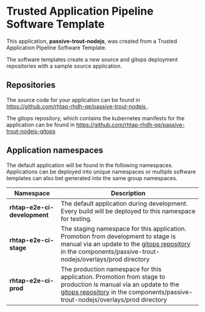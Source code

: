 # Trusted Application Pipeline Software Template

This application, **passive-trout-nodejs**, was created from a Trusted Application Pipeline Software Template.

The software templates create a new source and gitops deployment repositories with a sample source application. 

## Repositories

The source code for your application can be found in [https://github.com/rhtap-rhdh-qe/passive-trout-nodejs ](https://github.com/rhtap-rhdh-qe/passive-trout-nodejs ).
 
The gitops repository, which contains the kubernetes manifests for the application can be found in 
[https://github.com/rhtap-rhdh-qe/passive-trout-nodejs-gitops ](https://github.com/rhtap-rhdh-qe/passive-trout-nodejs-gitops ) 

## Application namespaces 

The default application will be found in the following namespaces. Applications can be deployed into unique namespaces or multiple software templates can also bet generated into the same group namespaces.  

|  Namespace   |  Description   |  
| -------- | -------- |   
| **rhtap-e2e-ci-development** | The default application during development. Every build will be deployed to this namespace for testing. | 
| **rhtap-e2e-ci-stage** | The staging namespace for this application. Promotion from development to stage is manual via an update to the [gitops repository](https://github.com/rhtap-rhdh-qe/passive-trout-nodejs-gitops ) in the components/passive-trout-nodejs/overlays/prod directory |  
| **rhtap-e2e-ci-prod** | The production namespace for this application. Promotion from stage to production is manual via an update to the [gitops repository](https://github.com/rhtap-rhdh-qe/passive-trout-nodejs-gitops ) in the components/passive-trout-nodejs/overlays/prod directory | 